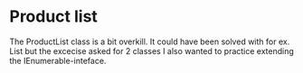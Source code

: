# Product list
The ProductList class is a bit overkill. It could have been solved with for ex. List<Product> but the excecise asked for 2 classes I also wanted to practice extending the IEnumerable-inteface.
